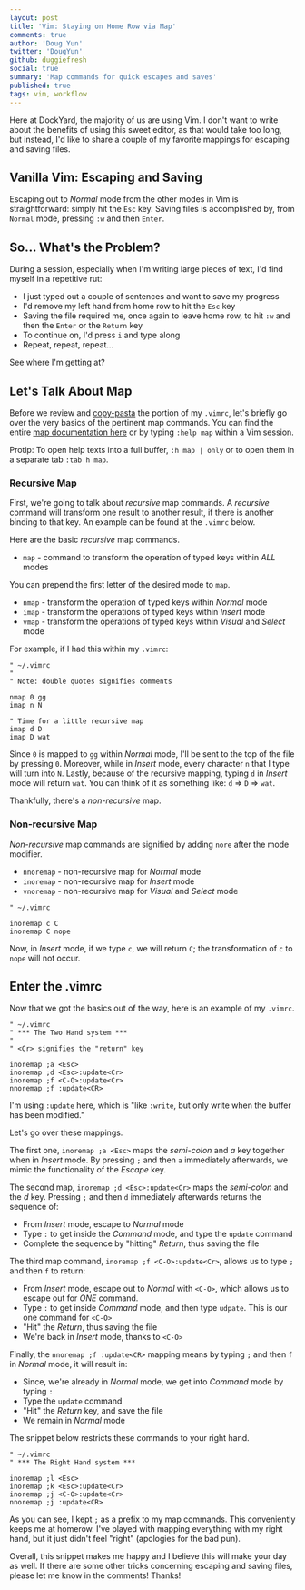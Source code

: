 ```yaml
---
layout: post
title: 'Vim: Staying on Home Row via Map'
comments: true
author: 'Doug Yun'
twitter: 'DougYun'
github: duggiefresh
social: true
summary: 'Map commands for quick escapes and saves'
published: true
tags: vim, workflow
---
```


Here at DockYard, the majority of us are using Vim. I don't want to
write about the benefits of using this sweet editor, as that would take too long,
but instead, I'd like to share a couple of my favorite mappings for
escaping and saving files.

Vanilla Vim: Escaping and Saving
--------------------------------
Escaping out to *Normal* mode from the other modes in Vim is straightforward:
simply hit the `Esc` key.
Saving files is accomplished by, from `Normal` mode, pressing `:w` and then `Enter`.

So... What's the Problem?
--------------------
During a session, especially when I'm writing large pieces of text,
I'd find myself in a repetitive rut:

* I just typed out a couple of sentences and want to save my progress
* I'd remove my left hand from home row to hit the `Esc` key
* Saving the file required me, once again to leave home row, to hit `:w`
  and then the `Enter` or the `Return` key
* To continue on, I'd press `i` and type along
* Repeat, repeat, repeat...

See where I'm getting at?

Let's Talk About Map
-------------------
Before we review and
[copy-pasta](http://www.flickr.com/search/?q=pasta)
the portion of my `.vimrc`, let's briefly go over the very basics of the
pertinent map commands.
You can find the entire [map documentation here](http://vimdoc.sourceforge.net/htmldoc/map.html)
or by typing `:help map` within a Vim session.

Protip: To open help texts into a full buffer, `:h map | only` or to open them in a separate tab `:tab h map`.

### Recursive Map
First, we're going to talk about *recursive* map commands. A *recursive*
command will transform one result to another result, if there is another
binding to that key. An example can be found at the `.vimrc` below.

Here are the basic *recursive* map commands.

* `map`  - command to transform the operation of typed keys within *ALL* modes

You can prepend the first letter of the desired mode to `map`.

* `nmap` - transform the operation of typed keys within *Normal*
  mode
* `imap` - transform the operations of typed keys within
  *Insert* mode
* `vmap` - transform the operations of typed keys within
  *Visual* and *Select* mode

For example, if I had this within my `.vimrc`:

```
" ~/.vimrc
"
" Note: double quotes signifies comments

nmap 0 gg
imap n N

" Time for a little recursive map
imap d D
imap D wat
```
Since `0` is mapped to `gg` within *Normal* mode, I'll be sent to the
top of the file by pressing `0`.
Moreover, while in *Insert* mode, every character `n` that I type will turn into `N`.
Lastly, because of the recursive mapping, typing `d` in *Insert* mode
will return `wat`. You can think of it as something like: `d` => `D` =>
`wat`.

Thankfully, there's a *non-recursive* map.

### Non-recursive Map
*Non-recursive* map commands are signified by adding `nore` after the
 mode modifier.

* `nnoremap` - non-recursive map for *Normal* mode
* `inoremap` - non-recursive map for *Insert* mode
* `vnoremap` - non-recursive map for *Visual* and *Select* mode

```
" ~/.vimrc

inoremap c C
inoremap C nope
```
Now, in *Insert* mode, if we type `c`, we will return `C`; the transformation of
`c` to `nope` will not occur.

Enter the .vimrc
----------------
Now that we got the basics out of the way, here is an example of my
`.vimrc`.

```
" ~/.vimrc
" *** The Two Hand system ***
"
" <Cr> signifies the "return" key

inoremap ;a <Esc>
inoremap ;d <Esc>:update<Cr>
inoremap ;f <C-O>:update<Cr>
nnoremap ;f :update<CR>
```
I'm using `:update` here, which is "like `:write`, but only write when the buffer has been
modified."

Let's go over these mappings.

The first one, `inoremap ;a <Esc>` maps the *semi-colon* and *a* key
together when in *Insert* mode. By pressing `;` and then `a` immediately afterwards, we mimic
the functionality of the *Escape* key.

The second map, `inoremap ;d <Esc>:update<Cr>` maps the *semi-colon* and the *d* key.
Pressing `;` and then `d` immediately afterwards returns the sequence of:

* From *Insert* mode, escape to *Normal* mode
* Type `:` to get inside the *Command* mode, and type the `update`
  command
* Complete the sequence by "hitting" *Return*, thus saving the file

The third map command, `inoremap ;f <C-O>:update<Cr>`, allows us to
type `;` and then `f` to return:

* From *Insert* mode, escape out to *Normal* with `<C-O>`, which allows
  us to escape out for *ONE* command.
* Type `:` to get inside *Command* mode, and then type `udpate`. This is
  our one command for `<C-O>`
* "Hit" the *Return*, thus saving the file
* We're back in *Insert* mode, thanks to `<C-O>`

Finally, the `nnoremap ;f :update<CR>` mapping means by typing `;` and
then `f` in *Normal* mode, it will result in:

* Since, we're already in *Normal* mode, we get into *Command* mode by
  typing `:`
* Type the `update` command
* "Hit" the *Return* key, and save the file
* We remain in *Normal* mode

The snippet below restricts these commands to your right hand.

```
" ~/.vimrc
" *** The Right Hand system ***

inoremap ;l <Esc>
inoremap ;k <Esc>:update<Cr>
inoremap ;j <C-O>:update<Cr>
nnoremap ;j :update<CR>
```

As you can see, I kept `;` as a prefix to my map commands. This
conveniently keeps me at homerow. I've played with mapping everything
with my right hand, but it just didn't feel "right" (apologies for the
bad pun).

Overall, this snippet makes me happy and I believe this will make your
day as well. If there are some other tricks
concerning escaping and saving files, please let me know in the
comments! Thanks!
